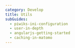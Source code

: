 ```yaml
---
category: Develop
title: Utils
subGuides:
  - piwiks-ini-configuration
  - user-in-depth
  - angularjs-getting-started
  - caching-in-matomo
---
```

